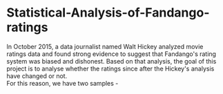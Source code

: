 # Statistical-Analysis-of-Fandango-ratings
In October 2015, a data journalist named Walt Hickey analyzed movie ratings data and found strong evidence to suggest that Fandango's rating system was biased and dishonest. 
Based on that analysis, the goal of this project is to analyse whether the ratings since after the Hickey's analysis have changed or not. <br>
For this reason, we have two samples - 
